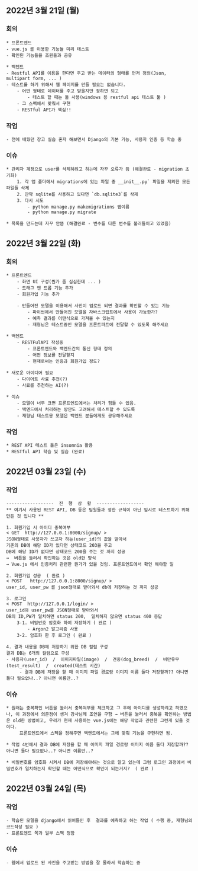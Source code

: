 ## 2022년 3월 21일 (월)
### 회의
	* 프론트엔드
	- vue.js 를 이용한 기능들 미리 테스트
	- 확인된 기능들을 조원들과 공유
	
	* 백엔드
	- Restful API를 이용을 한다면 주고 받는 데이터의 형태를 먼저 정의(Json, multipart form, ... )
	- 테스트를 하기 위해서 웹 페이지를 만들 필요는 없습니다.
		- 어떤 형태로 데이터를 주고 받을지만 정하면 되고
			- 테스트 할 때는 툴 사용(windows 용 restful api 테스트 툴 )
		- 그 스펙에서 맞춰서 구현
		- RESTful API가 핵심!! 

### 작업
	- 전에 배웠던 장고 실습 혼자 해보면서 Django의 기본 기능, 사용자 인증 등 학습 중

### 이슈
	* 관리자 계정으로 user를 삭제하려고 하는데 자꾸 오류가 뜸 (해결완료 - migration 초기화)
		1. 각 앱 폴더에서 migrations에 있는 파일 중 __init__.py` 파일을 제외한 모든 파일들 삭제
		2. 만약 sqlite를 사용하고 있다면 `db.sqlite3`를 삭제
		3. 다시 시도
			- python manage.py makemigrations 앱이름
			- python manage.py migrate

	* 목록을 만드는데 자꾸 안뜸 (해결완료 - 변수를 다른 변수를 불러들이고 있었음)


## 2022년 3월 22일 (화)
### 회의
	* 프론트엔드
		- 화면 UI 구성(뭔가 좀 심심한데 ... )
		- 드래그 앤 드롭 기능 추가
		- 회원가입 기능 추가

		- 만들어진 모델을 이용해서 사진이 업로드 되면 결과를 확인할 수 있는 기능
			- 파이썬에서 만들어진 모델을 자바스크립트에서 사용이 가능한가?
			- 예측 결과를 어떤식으로 가져올 수 있는지
			- 재형님은 테스트중인 모델을 프론트파트에 전달할 수 있도록 해주세요

	* 백엔드
		- RESTFulAPI 작성중
			- 프론트엔드와 백엔드간의 통신 형태 정의
			- 어떤 정보를 전달할지 
			- 현재로써는 인증과 회원가입 정도?

	* 새로운 아이디어 필요
		- 다이어트 사료 추천(?)
		- 사료를 추천하는 AI(?)

	* 이슈
		- 모델이 너무 크면 프론트엔드에서는 처리가 힘들 수 있음.
		- 백엔드에서 처리하는 방안도 고려해서 테스트할 수 있도록
		- 재형님 테스트용 모델은 백엔드 분들에게도 공유해주세요

### 작업
	* REST API 테스트 툴은 insomnia 활용
	* RESTful API 학습 및 실습 (완료)


## 2022년 03월 23일 (수)
### 작업
	------------------  진  행  상  황  ------------------
	** 여기서 사용된 REST API, DB 등은 팀원들과 정한 규칙이 아닌 임시로 테스트하기 위해 만든 것 입니다 **

	1. 회원가입 시 아이디 중복여부
	< GET  http://127.0.0.1:8000/signup/ > 
	JSON형태로 사용자가 쓰고자 하는(user_id)의 값을 받아서 
	기존의 DB에 해당 ID가 있다면 상태코드 203을 주고 
	DB에 해당 ID가 없다면 상태코드 200을 주는 것 까지 성공
	→  버튼을 눌러서 확인하는 것은 old한 방식
	→ Vue.js 에서 인증처리 관련한 뭔가가 있을 것임. 프론트엔드에서 확인 해야할 일

	2. 회원가입 성공  ( 완료 )
	< POST   http://127.0.0.1:8000/signup/ >
	user_id, user_pw 를 json형태로 받아와서 db에 저장하는 것 까지 성공

	3. 로그인 
	< POST  http://127.0.0.1/login/ >
	user_id와 user_pw를 JSON형태로 받아와서 
	DB의 ID,PW가 일치하면 status 200,  일치하지 않으면 status 400 응답
		3-1. 비밀번호 암호화 하여 저장하기 ( 완료 )
			- Argon2 알고리즘 사용
		3-2. 암호화 한 후 로그인 ( 완료 )

	4. 결과 내용을 DB에 저장하기 위한 DB 컬럼 구성
	결과 DB는 6개의 컬럼으로 구성
	- 사용자(user_id)  /  이미지파일(image)  /  견종(dog_breed)  /  비만유무(test_result)  /  created(테스트 시간)
		 - 결과 DB에 저장을 할 때 이미지 파일 경로랑 이미지 이름 둘다 저장할까?? 아니면 둘다 필요없나..? 아니면 이름만..?


### 이슈
	* 원래는 중복확인 버튼을 눌러서 중복여부를 체크하고 그 후에 아이디를 생성하려고 하였으나, 이 과정에서 의문점이 생겨 강사님께 조언을 구함 → 버튼을 눌러서 중복을 확인하는 방법은 old한 방법이고, 우리가 현재 사용하는 vue.js에는 해당 작업과 관련한 그런게 있을 것이다. 
		 프론트엔드에서 스펙을 정해주면 백엔드에서는 그에 맞춰 기능을 구현하면 됨.

	* 작업 4번에서 결과 DB에 저장을 할 때 이미지 파일 경로랑 이미지 이름 둘다 저장할까?? 아니면 둘다 필요없나..? 아니면 이름만..? 

	* 비밀번호를 암호화 시켜서 DB에 저장해야하는 것으로 알고 있는데 그럼 로그인 과정에서 비밀번호가 일치하는지 확인할 때는 어떤식으로 확인이 되는거지?  ( 완료 )


## 2022년 03월 24일 (목)
### 작업
	- 학습된 모델을 django에서 읽어들인 후  결과를 예측하고 하는 작업 ( 수행 중, 재형님의 코드작성 필요 )
	- 프론트엔드 쪽과 일부 스펙 정함

### 이슈
	- 웹에서 업로드 된 사진을 주고받는 방법을 잘 몰라서 학습하는 중